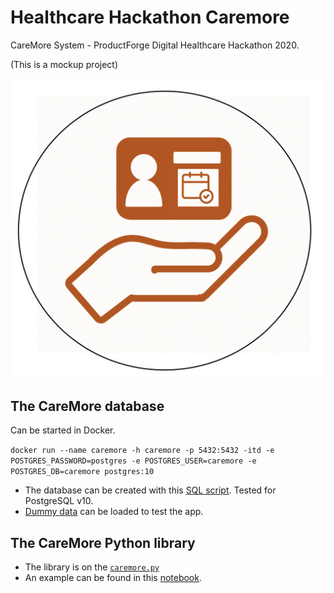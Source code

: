 # Healthcare Hackathon Caremore

CareMore System - ProductForge Digital Healthcare Hackathon 2020.

(This is a mockup project)

![](./docs/images/CareMoreLogo.png)

## The CareMore database

Can be started in Docker.

`docker run --name caremore -h caremore -p 5432:5432 -itd -e POSTGRES_PASSWORD=postgres -e POSTGRES_USER=caremore -e POSTGRES_DB=caremore postgres:10`

* The database can be created with this [SQL script](./code/create_database.sql). Tested for PostgreSQL v10.
* [Dummy data](./code/dummy_data.sql) can be loaded to test the app.

## The CareMore Python library

* The library is on the [`caremore.py`](./code/caremore.py)
* An example can be found in this [notebook](./code/CareMore.ipynb).

